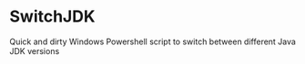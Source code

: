 # SwitchJDK
Quick and dirty Windows Powershell script to switch between different Java JDK versions
